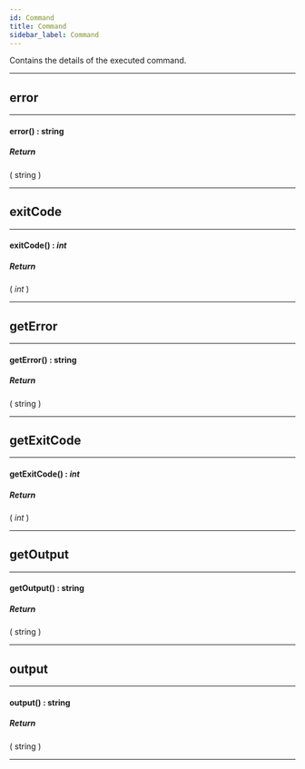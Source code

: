 ```yaml
---
id: Command
title: Command
sidebar_label: Command
---
```


Contains the details of the executed command.

---

## error

---

#### error() : string
##### Return

( string )


---

## exitCode

---

#### exitCode() : _int_
##### Return

( _int_ )


---

## getError

---

#### getError() : string
##### Return

( string )


---

## getExitCode

---

#### getExitCode() : _int_
##### Return

( _int_ )


---

## getOutput

---

#### getOutput() : string
##### Return

( string )


---

## output

---

#### output() : string
##### Return

( string )


---

